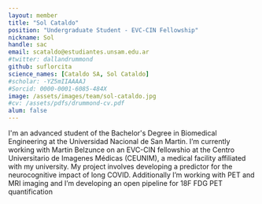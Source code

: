 ```yaml
---
layout: member
title: "Sol Cataldo"
position: "Undergraduate Student - EVC-CIN Fellowship"
nickname: Sol
handle: sac
email: scataldo@estudiantes.unsam.edu.ar
#twitter: dallandrummond
github: suflorcita
science_names: [Cataldo SA, Sol Cataldo]    
#scholar: -YZ5mIIAAAAJ
#Sorcid: 0000-0001-6085-484X
image: /assets/images/team/sol-cataldo.jpg
#cv: /assets/pdfs/drummond-cv.pdf
alum: false 
---
```


I'm an advanced student of the Bachelor's Degree in Biomedical Engineering at the Universidad Nacional de San Martin. I’m currently working with Martin Belzunce on an EVC-CIN fellowshio at the Centro Universitario de Imagenes Médicas (CEUNIM), a medical facility affiliated with my university. My project involves developing a predictor for the neurocognitive impact of long COVID. Additionally I’m  working with PET and MRI imaging and I’m developing an open pipeline for 18F FDG PET quantification
